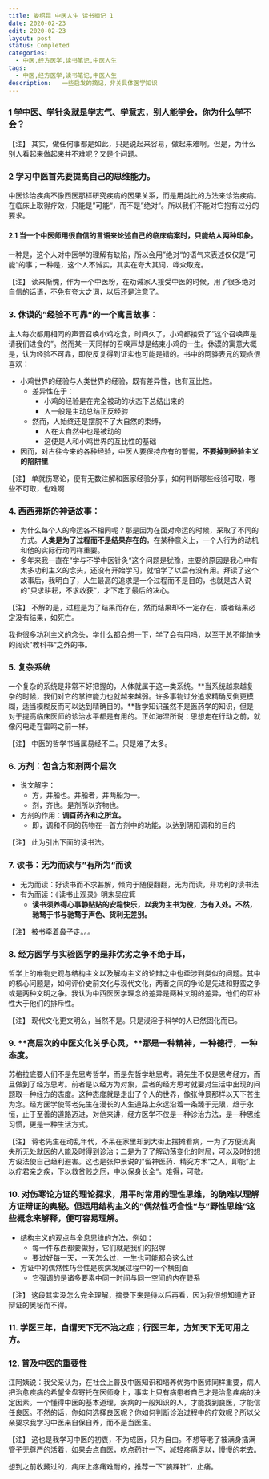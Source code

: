```yaml
---
title: 娄绍昆 中医人生 读书摘记 1
date: 2020-02-23
edit: 2020-02-23
layout: post
status: Completed
categories:
  - 中医,经方医学,读书笔记,中医人生
tags:
  - 中医,经方医学,读书笔记,中医人生
description:   一些启发的摘记，非关具体医学知识
---
```


###  1 **学中医、学针灸就是学志气、学意志，别人能学会，你为什么学不会？**

【注】 其实，做任何事都是如此，只是说起来容易，做起来难啊。但是，为什么别人看起来做起来并不难呢？又是个问题。

### 2 **学习中医首先要提高自己的思维能力。**  

中医诊治疾病不像西医那样研究疾病的因果关系，而是用类比的方法来诊治疾病。在临床上取得疗效，只能是”可能“，而不是”绝对“。所以我们不能对它抱有过分的要求。

#### 2.1 当一个中医师用很自信的言语来论述自己的临床病案时，只能给人两种印象。

一种是，这个人对中医学的理解有缺陷，所以会用”绝对“的语气来表述仅仅是”可能“的事；一种是，这个人不诚实，其实在夸大其词，哗众取宠。

【注】 读来惭愧，作为一个中医粉，在劝诫家人接受中医的时候，用了很多绝对自信的话语，不免有夸大之词，以后还是注意了。

### 3. 休谟的”经验不可靠“的一个寓言故事：

主人每次都用相同的声音召唤小鸡吃食，时间久了，小鸡都接受了”这个召唤声是请我们进食的”。然而某一天同样的召唤声却是结束小鸡的一生。休谟的寓意大概是，认为经验不可靠，即使反复得到证实也可能是错的。书中的阿骅表兄的观点很喜欢：
  - 小鸡世界的经验与人类世界的经验，既有差异性，也有互比性。
    - 差异性在于：
      - 小鸡的经验是在完全被动的状态下总结出来的
      - 人一般是主动总结正反经验
    - 然而，人始终还是摆脱不了大自然的束缚，
      - 人在大自然中也是被动的
      - 这便是人和小鸡世界的互比性的基础
  - 因而，对古往今来的各种经验，中医人要保持应有的警惕，**不要掉到经验主义的陷阱里**

【注】 单就伤寒论，便有无数注解和医家经验分享，如何判断哪些经验可取，哪些不可取，也难啊

### 4. 西西弗斯的神话故事：

  - 为什么每个人的命运各不相同呢？那是因为在面对命运的时候，采取了不同的方式。**人类是为了过程而不是结果存在的**，在某种意义上，一个人行为的动机和他的实际行动同样重要。
  - 多年来我一直在“学与不学中医针灸“这个问题是犹豫，主要的原因是我心中有太多功利主义的念头，还没有开始学习，就怕学了以后有没有用。拜读了这个故事后，我明白了，人生最高的追求是一个过程而不是目的，也就是古人说的”只求耕耘，不求收获“，才下定了最后的决心。

【注】 不解的是，过程是为了结果而存在，然而结果却不一定存在，或者结果必定没有结果，如死亡。

我也很多功利主义的念头，学什么都会想一下，学了会有用吗，以至于总不能愉快的阅读”教科书“之外的书。

### 5. 复杂系统
一个复杂的系统是非常不好把握的，人体就属于这一类系统。**当系统越来越复杂的时候，我们对它的掌控能力也就越来越弱。许多事物过分追求精确反倒更模糊，适当模糊反而可以达到精确目的。**哲学知识虽然不是医药学的知识，但是对于提高临床医师的诊治水平都是有用的。正如海涅所说：思想走在行动之前，就像闪电走在雷鸣之前一样。

【注】 中医的哲学书当属易经不二。只是难了太多。

### 6. 方剂：包含方和剂两个层次
  - 说文解字：
    - 方，并船也。并船者，并两船为一。
    - 剂，齐也。是剂所以齐物也。
  - 方剂的作用：**调百药齐和之所宜。**
    - 即，调和不同的药物在一首方剂中的功能，以达到阴阳调和的目的

【注】 此为引出下面的读书法。

### 7. 读书：无为而读与”有所为“而读
  - 无为而读：好读书而不求甚解，倾向于随便翻翻，无为而读，非功利的读书法
  - 有为而读：《读书止观录》明末吴应箕
    - **读书须养得心事静贴贴的安稳快乐，以我为主书为役，方有入处。不然，驰骛于书与驰骛于声色、货利无差别。**

【注】 被书牵着鼻子走。。。

### 8. 经方医学与实验医学的是非优劣之争不绝于耳，
哲学上的唯物史观与结构主义以及解构主义的论辩之中也牵涉到类似的问题。其中的核心问题是，如何评价史前文化与现代文化，两者之间的争论是先进和野蛮之争或是两种文明之争。我认为中西医医学理念的差异是两种文明的差异，他们的互补性大于他们的排斥性。

【注】 现代文化更文明么，当然不是。只是浸淫于科学的人已然固化而已。

### 9. **高层次的中医文化关乎心灵，**那是一种精神，一种德行，一种态度。

苏格拉底要人们不是先思考哲学，而是先哲学地思考。蒋先生不仅是思考经方，而且做到了经方思考。前者是以经方为对象，后者的经方思考就要对生活中出现的问题取一种经方的态度。这种态度就是走出了个人的世界，像张仲景那样以天下苍生为念。经方医学使蒋老先生在漫长的人生道路上永远沿着一条臻于无限，趋于永恒，止于至善的道路迈进，对他来讲，经方医学不仅是一种诊治方法，是一种思维习惯，更是一种生活方式。

【注】 蒋老先生在动乱年代，不呆在家里却到大街上摆摊看病，一为了方便流离失所无处就医的人能及时得到诊治；二是为了了解动荡变化的时局，可以及时的想方设法使自己趋利避害。这也是张仲景说的”留神医药、精究方术“之人，即能”上以疗君亲之疾，下以救贫贱之厄，中以保身长全“。难得，可敬。

### 10. 对伤寒论方证的理论探求，用平时常用的理性思维，的确难以理解方证辩证的奥秘。但运用结构主义的”偶然性巧合性“与”野性思维“这些概念来解释，便可容易理解。
  - 结构主义的观点与全息思维的方法，例如：
    - 每一件东西都要做好，它们就是我们的招牌
    - 要过好每一天，一天怎么过，一生也可能都会这么过
  - 方证中的偶然性巧合性是疾病发展过程中的一个横剖面
    - 它强调的是诸多要素中同一时间与同一空间的内在联系

【注】 这段其实没怎么完全理解，摘录下来是待以后再看，因为我很想知道方证辩证的奥秘而不得。

### 11. 学医三年，自谓天下无不治之症；行医三年，方知天下无可用之方。
    
### 12. 普及中医的重要性

江阿姨说：我父亲认为，在社会上普及中医知识和培养优秀中医师同样重要，病人把治愈疾病的希望全盘寄托在医师身上，事实上只有病患者自己才是治愈疾病的决定因素。一个懂得中医的基本道理，疾病的一般知识的人，才能找到良医，才能信任良医。不然的话，你如何选择良医呢？你如何判断诊治过程中的疗效呢？所以父亲要求我学习中医来自保自养，而不是当医生。


【注】 这也是我学习中医的初衷，不为成医，只为自由。不想等老了被满身插满管子无尊严的活着，如果会点自医，吃点药针一下，减轻疼痛足以，慢慢的老去。

想到之前收藏过的，病床上疼痛难耐的，推荐一下”腕踝针“，止痛。